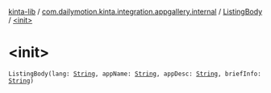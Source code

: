 [kinta-lib](../../index.md) / [com.dailymotion.kinta.integration.appgallery.internal](../index.md) / [ListingBody](index.md) / [&lt;init&gt;](./-init-.md)

# &lt;init&gt;

`ListingBody(lang: `[`String`](https://kotlinlang.org/api/latest/jvm/stdlib/kotlin/-string/index.html)`, appName: `[`String`](https://kotlinlang.org/api/latest/jvm/stdlib/kotlin/-string/index.html)`, appDesc: `[`String`](https://kotlinlang.org/api/latest/jvm/stdlib/kotlin/-string/index.html)`, briefInfo: `[`String`](https://kotlinlang.org/api/latest/jvm/stdlib/kotlin/-string/index.html)`)`